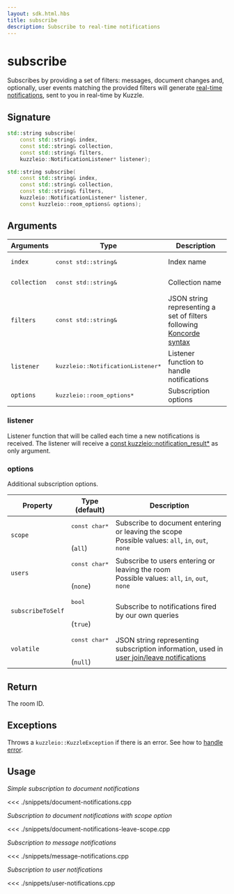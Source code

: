 ```yaml
---
layout: sdk.html.hbs
title: subscribe
description: Subscribe to real-time notifications
---
```


# subscribe

Subscribes by providing a set of filters: messages, document changes and, optionally, user events matching the provided filters will generate [real-time notifications](/api/1/essentials/notifications/), sent to you in real-time by Kuzzle.

## Signature

```cpp
std::string subscribe(
    const std::string& index,
    const std::string& collection,
    const std::string& filters,
    kuzzleio::NotificationListener* listener);

std::string subscribe(
    const std::string& index,
    const std::string& collection,
    const std::string& filters,
    kuzzleio::NotificationListener* listener,
    const kuzzleio::room_options& options);
```

## Arguments

| Arguments    | Type                                        | Description                                                                                          |
| ------------ | ------------------------------------------- | ---------------------------------------------------------------------------------------------------- |
| `index`      | <pre>const std::string&</pre>               | Index name                                                                                           |
| `collection` | <pre>const std::string&</pre>               | Collection name                                                                                      |
| `filters`    | <pre>const std::string&</pre>               | JSON string representing a set of filters following [Koncorde syntax](/koncorde/1/essentials/terms/) |
| `listener`   | <pre>kuzzleio::NotificationListener\*</pre> | Listener function to handle notifications                                                            |
| `options`    | <pre>kuzzleio::room_options\*</pre>         | Subscription options                                                                                 |

### listener

Listener function that will be called each time a new notifications is received.
The listener will receive a [const kuzzleio::notification_result\*](/sdk-reference/cpp/1/realtime-notifications) as only argument.

### options

Additional subscription options.

| Property          | Type<br/>(default)                   | Description                                                                                                                  |
| ----------------- | ------------------------------------ | ---------------------------------------------------------------------------------------------------------------------------- |
| `scope`           | <pre>const char\*</pre><br/>(`all`)  | Subscribe to document entering or leaving the scope<br/>Possible values: `all`, `in`, `out`, `none`                          |
| `users`           | <pre>const char\*</pre><br/>(`none`) | Subscribe to users entering or leaving the room<br/>Possible values: `all`, `in`, `out`, `none`                              |
| `subscribeToSelf` | <pre>bool</pre><br/>(`true`)         | Subscribe to notifications fired by our own queries                                                                          |
| `volatile`        | <pre>const char\*</pre><br/>(`null`) | JSON string representing subscription information, used in [user join/leave notifications](/api/1/essentials/volatile-data/) |

## Return

The room ID.

## Exceptions

Throws a `kuzzleio::KuzzleException` if there is an error. See how to [handle error](/sdk-reference/cpp/1/error-handling).

## Usage

_Simple subscription to document notifications_

<<< ./snippets/document-notifications.cpp

_Subscription to document notifications with scope option_

<<< ./snippets/document-notifications-leave-scope.cpp

_Subscription to message notifications_

<<< ./snippets/message-notifications.cpp

_Subscription to user notifications_

<<< ./snippets/user-notifications.cpp
